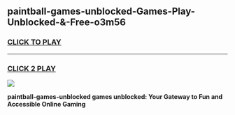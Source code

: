 
## paintball-games-unblocked-Games-Play-Unblocked-&-Free-o3m56
<h3>
<a href="https://premium76.site?title=paintball-games-unblocked&ref=24A">CLICK TO PLAY</a></h3>
<hr>

<h3>
<a href="https://premium76.site?title=paintball-games-unblocked&ref=24A">CLICK 2 PLAY</a>
  
</h3>

<a href="https://premium76.site?title=paintball-games-unblocked&ref=24A"><img src="https://clearcache.store/games.png"></a>


**paintball-games-unblocked games unblocked: Your Gateway to Fun and Accessible Online Gaming**
